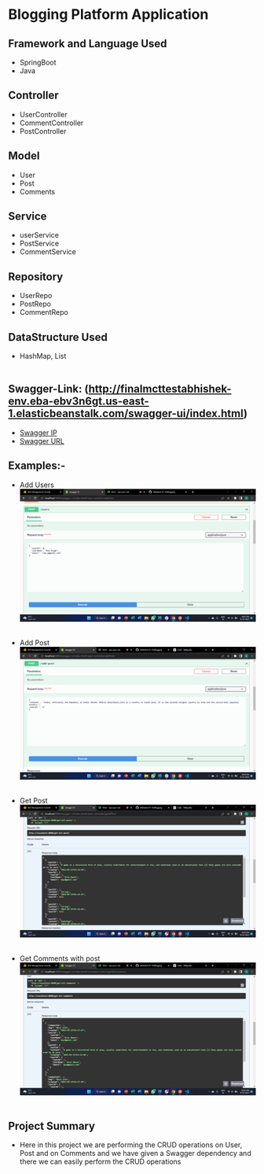 # Blogging Platform Application
## Framework and Language Used
- SpringBoot
- Java
## Controller
- UserController
- CommentController
- PostController
## Model
- User
- Post
- Comments
## Service
- userService
- PostService
- CommentService
## Repository
- UserRepo
- PostRepo
- CommentRepo
## DataStructure Used
- HashMap, List
<br><br>

## Swagger-Link: (http://finalmcttestabhishek-env.eba-ebv3n6gt.us-east-1.elasticbeanstalk.com/swagger-ui/index.html)
- [Swagger IP](http://3.226.9.153/swagger-ui/index.html#/comment-control/getAllComments)
- [Swagger URL](http://finalmcttestabhishek-env.eba-ebv3n6gt.us-east-1.elasticbeanstalk.com/swagger-ui/index.html)
## Examples:-
- Add Users
![adduser](add%20users.png)
<br><br>
- Add Post
![addpost](add%20post.png)
<br><br>
- Get Post
![post](all%20posts.png)
<br><br>

- Get Comments with post
![comments](get%20comments.png)
<br><br>

## Project Summary
- Here in this project we are performing the CRUD operations on User, Post and on Comments and we have given a Swagger dependency and there we can easily perform the CRUD operations
